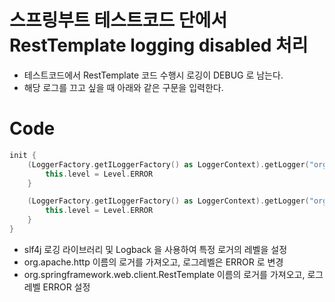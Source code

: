 # 스프링부트 테스트코드 단에서 RestTemplate logging disabled 처리
- 테스트코드에서 RestTemplate 코드 수행시 로깅이 DEBUG 로 남는다.
- 해당 로그를 끄고 싶을 때 아래와 같은 구문을 입력한다. 

# Code
```kotlin
init {
    (LoggerFactory.getILoggerFactory() as LoggerContext).getLogger("org.apache.http").apply {
        this.level = Level.ERROR
    }

    (LoggerFactory.getILoggerFactory() as LoggerContext).getLogger("org.springframework.web.client.RestTemplate").apply {
        this.level = Level.ERROR
    }
}
```
* slf4j 로깅 라이브러리 및 Logback 을 사용하여 특정 로거의 레벨을 설정
* org.apache.http 이름의 로거를 가져오고, 로그레벨은 ERROR 로 변경
* org.springframework.web.client.RestTemplate 이름의 로거를 가져오고, 로그레벨 ERROR 설정